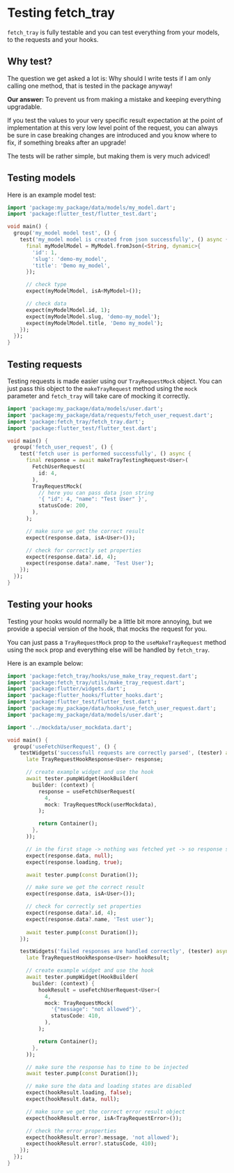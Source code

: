 # Testing fetch_tray

`fetch_tray` is fully testable and you can test everything from your models, to the requests and your hooks.

## Why test?

The question we get asked a lot is:
Why should I write tests if I am only calling one method, that is tested in the package anyway!

**Our answer:**
To prevent us from making a mistake and keeping everything upgradable.

If you test the values to your very specific result expectation at the point of implementation at this very low level point of the request, you can always be sure in case breaking changes are introduced and you know where to fix, if something breaks after an upgrade!

The tests will be rather simple, but making them is very much adviced!

## Testing models

Here is an example model test:

```dart
import 'package:my_package/data/models/my_model.dart';
import 'package:flutter_test/flutter_test.dart';

void main() {
  group('my_model model test', () {
    test('my_model model is created from json successfully', () async {
      final myModelModel = MyModel.fromJson(<String, dynamic>{
        'id': 1,
        'slug': 'demo-my_model',
        'title': 'Demo my_model',
      });

      // check type
      expect(myModelModel, isA<MyModel>());

      // check data
      expect(myModelModel.id, 1);
      expect(myModelModel.slug, 'demo-my_model');
      expect(myModelModel.title, 'Demo my_model');
    });
  });
}
```

## Testing requests

Testing requests is made easier using our `TrayRequestMock` object.
You can just pass this object to the `makeTrayRequest` method using the `mock` parameter and `fetch_tray` will take care of mocking it correctly.

```dart
import 'package:my_package/data/models/user.dart';
import 'package:my_package/data/requests/fetch_user_request.dart';
import 'package:fetch_tray/fetch_tray.dart';
import 'package:flutter_test/flutter_test.dart';

void main() {
  group('fetch_user_request', () {
    test('fetch user is performed successfully', () async {
      final response = await makeTrayTestingRequest<User>(
        FetchUserRequest(
          id: 4,
        ),
        TrayRequestMock(
          // here you can pass data json string
          '{ "id": 4, "name": "Test User" }',
          statusCode: 200,
        ),
      );

      // make sure we get the correct result
      expect(response.data, isA<User>());

      // check for correctly set properties
      expect(response.data?.id, 4);
      expect(response.data?.name, 'Test User');
    });
  });
}
```

## Testing your hooks

Testing your hooks would normally be a little bit more annoying, but we provide a special version of the hook, that mocks the request for you.

You can just pass a `TrayRequestMock` prop to the `useMakeTrayRequest` method using the `mock` prop and everything else will be handled by `fetch_tray`.

Here is an example below:

```dart
import 'package:fetch_tray/hooks/use_make_tray_request.dart';
import 'package:fetch_tray/utils/make_tray_request.dart';
import 'package:flutter/widgets.dart';
import 'package:flutter_hooks/flutter_hooks.dart';
import 'package:flutter_test/flutter_test.dart';
import 'package:my_package/data/hooks/use_fetch_user_request.dart';
import 'package:my_package/data/models/user.dart';

import '../mockdata/user_mockdata.dart';

void main() {
  group('useFetchUserRequest', () {
    testWidgets('successfull requests are correctly parsed', (tester) async {
      late TrayRequestHookResponse<User> response;

      // create example widget and use the hook
      await tester.pumpWidget(HookBuilder(
        builder: (context) {
          response = useFetchUserRequest(
            4,
            mock: TrayRequestMock(userMockdata),
          );

          return Container();
        },
      ));

      // in the first stage -> nothing was fetched yet -> so response should be null
      expect(response.data, null);
      expect(response.loading, true);

      await tester.pump(const Duration());

      // make sure we get the correct result
      expect(response.data, isA<User>());

      // check for correctly set properties
      expect(response.data?.id, 4);
      expect(response.data?.name, 'Test user');
      
      await tester.pump(const Duration());
    });

    testWidgets('failed responses are handled correctly', (tester) async {
      late TrayRequestHookResponse<User> hookResult;

      // create example widget and use the hook
      await tester.pumpWidget(HookBuilder(
        builder: (context) {
          hookResult = useFetchUserRequest<User>(
            4,
            mock: TrayRequestMock(
              '{"message": "not allowed"}',
              statusCode: 410,
            ),
          );

          return Container();
        },
      ));

      // make sure the response has to time to be injected
      await tester.pump(const Duration());

      // make sure the data and loading states are disabled
      expect(hookResult.loading, false);
      expect(hookResult.data, null);

      // make sure we get the correct error result object
      expect(hookResult.error, isA<TrayRequestError>());

      // check the error properties
      expect(hookResult.error?.message, 'not allowed');
      expect(hookResult.error?.statusCode, 410);
    });
  });
}

```

